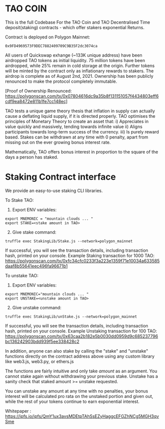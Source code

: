 # TAO COIN

This is the full Codebase For the TAO Coin and TAO Decentralised Time deposit(staking) contracts - which offer stakers exponential Returns.

Contract is deployed on Polygon Mainnet:
```
0x9FD4969573F9DEC7882409709C9B35F2dc3074ca
```

All users of Quickswap exhange (~133K unique address) have been airdropped TAO tokens as initial liquidity. 75 million tokens have been airdropped, while 25% remain in cold storage at the origin. Further tokens will be minted by the contract only as inflationary rewards to stakers. The airdrop is complete as of August 2nd, 2021. Ownership has been publicly renounced to make the protocol completely immutable.

[Proof of Ownership Renounced: https://polygonscan.com/tx/0x07804616dc9a35b8f131151057f4434803eff6cdf9ea8472e811b1fe7cc148ec]

TAO tests a unique game theory thesis that inflation in supply can actually cause a deflating liquid supply, if it is directed properly. TAO optimises the principles of Monetary Theory to create an asset that:
i) Appreciates in value quickly and massively, tending towards infinite value
ii) Aligns participants towards long-term success of the currency.
iii) Is purely reward based. Stakes can be withdrawn at any time with 0 penalty, apart from missing out on the ever growing bonus interest rate.

Mathematically, TAO offers bonus interest in proportion to the square of the days a person has staked.

# Staking Contract interface

We provide an easy-to-use staking CLI libraries.

To Stake TAO:

1. Export ENV variables:
```
export MNEMONIC = "mountain clouds ... "
export STAKE=<stake amount in TAO>
```

2. Give stake command:
```
truffle exec StakingLib/Stake.js --network=polygon_mainnet
```
If successful, you will see the transaction details, including transaction hash, printed on your console. Example Staking transaction for 1000 TAO: https://polygonscan.com/tx/0xfc34cfc0233f3a223e1359f71e10034a633585daaf8b55641eec496fa96671b1

To unstake TAO:

1. Export ENV variables:
```
export MNEMONIC="mountain clouds ... "
export UNSTAKE=<unstake amount in TAO>
```

2. Give unstake command:
```
truffle exec StakingLib/unStake.js --network=polygon_mainnet
```
If successful, you will see the transaction details, including transaction hash, printed on your console. Example Unstaking transaction for 100 TAO:
https://polygonscan.com/tx/0x63caa2b182e5b0030dd0959d9c685237796bc136242903bdd939f5ee338428c2


In addition, anyone can also stake by calling the "stake" and "unstake" functions directly on the contract address above using any custom library like web3.js, web3.py, or ethers.js

The functions are fairly intuitive and only take _amount_ as an argument.
You cannot stake again without withdrawing your previous stake. Unstake has a sanity check that staked amount >= unstake requested.

You can unstake any amount at any time with no penalties, your bonus interest will be calculated pro rata on the unstaked portion and given out, while the rest of your tokens continue to earn exponential interest.


Whitepaper :  https://ipfs.io/ipfs/QmY1ux3avsMDEtpTAhSsEZyHaggcEFGZhNCg5MGH3qvSme
